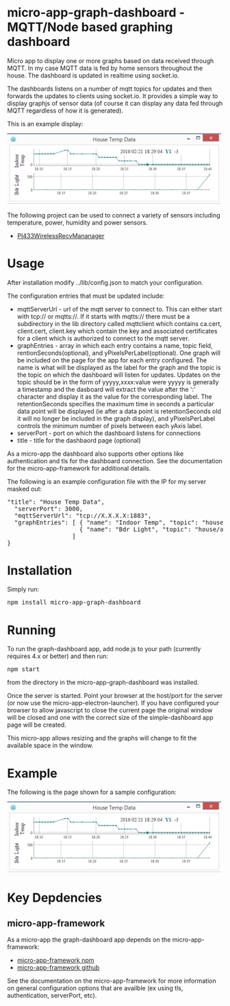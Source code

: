 # micro-app-graph-dashboard - MQTT/Node based graphing dashboard

Micro app to display one or more graphs based on data received
through MQTT.  In my case MQTT data is fed by home sensors
throughout the house.  The dashboard is updated in realtime
using socket.io.

The dashboards listens on a number of mqtt topics for updates and then
forwards the updates to clients using socket.io.  It provides a simple way
to display graphjs of sensor data (of course it can display
any data fed through MQTT regardless of how it is generated).

This is an example display:

![picture of dashboard main window](pictures/graph_dashboard.jpg?raw=true)

The following project can be used to connect a variety of sensors including
temperature, power, humidity and power sensors.

* [PI433WirelessRecvMananager](https://github.com/mhdawson/PI433WirelessRecvManager)

# Usage

After installation modify ../lib/config.json to match your configuration.

The configuration entries that must be updated include:

* mqttServerUrl - url of the mqtt server to connect to.  This can either start
  with tcp:// or mqtts://. If it starts with mqtts://  there must be a subdirectory
  in the lib directory called mqttclient which contains ca.cert, client.cert,
  client.key which contain the key and associated certificates for a client
  which is authorized to connect to the mqtt server.
* graphEntries - array in which each entry contains a name, topic field,
  rentionSeconds(optional), and yPixelsPerLabel(optional).  One graph will
  be included on the page for the app for each entry configured.
  The name is what will be displayed as the label for the graph and the topic
  is the topic on which the dashboard will listen for updates.  Updates on the
  topic should be in the form of yyyyy,xxxx:value were yyyyy is generally a
  timestamp and the dasboard will extract the value after the ':' character and
  display it as the value for the corresponding label.  The retentionSeconds 
  specifies the maximum time in seconds a particular data point will be 
  displayed (ie after a data point is retentionSeconds old it will no
  longer be included in the graph display), and yPixelsPerLabel controls
  the minimum number of pixels between each yAxis label.
* serverPort - port on which the dashboard listens for connections
* title - title for the dashbaord page (optional)

As a micro-app the dashboard also supports other options like authentication and
tls for the dashboard connection.  See the documentation for the micro-app-framework
for additional details.

The following is an example configuration file with the IP for my server
masked out:

<PRE>
"title": "House Temp Data",
  "serverPort": 3000,
  "mqttServerUrl": "tcp://X.X.X.X:1883",
  "graphEntries": [ { "name": "Indoor Temp", "topic": "house/nexxtech/temp", "retentionSeconds": 86400},
                    { "name": "Bdr Light", "topic": "house/arduinoLightSensor/40"}
                  ]
}
</PRE>

# Installation

Simply run:

<PRE>
npm install micro-app-graph-dashboard
</PRE>

# Running

To run the graph-dashboard app, add node.js to your path (currently requires 4.x or better) and
then run:

<PRE>
npm start
</PRE>

from the directory in the micro-app-graph-dashboard was installed.

Once the server is started. Point your browser at the host/port for the server
(or now use the micro-app-electron-launcher). 
If you have configured your browser to allow javascript to close the current page
the original window will be closed and one with the correct size of the
simple-dashboard app page will be created.

This micro-app allows resizing and the graphs will change to fit the available
space in the window.

# Example

The following is the page shown for a sample configuration:

![picture of dashboard main window](pictures/graph_dashboard.jpg?raw=true)

# Key Depdencies

## micro-app-framework
As a micro-app the graph-dashboard app depends on the micro-app-framework:

* [micro-app-framework npm](https://www.npmjs.com/package/micro-app-framework)
* [micro-app-framework github](https://github.com/mhdawson/micro-app-framework)

See the documentation on the micro-app-framework for more information on general
configuration options that are availble (ex using tls, authentication, serverPort, etc).

